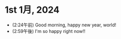 # 1st 1月, 2024
- (2:24午前) Good morning, happy new year, world!
- (2:59午後) I'm so happy right now!!


